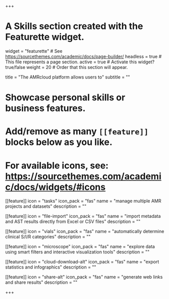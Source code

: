 +++
# A Skills section created with the Featurette widget.
widget = "featurette"  # See https://sourcethemes.com/academic/docs/page-builder/
headless = true  # This file represents a page section.
active = true  # Activate this widget? true/false
weight = 20  # Order that this section will appear.

title = "The AMRcloud platform allows users to"
subtitle = ""

# Showcase personal skills or business features.
# 
# Add/remove as many `[[feature]]` blocks below as you like.
# 
# For available icons, see: https://sourcethemes.com/academic/docs/widgets/#icons
  
[[feature]]
  icon = "tasks"
  icon_pack = "fas"
  name = "manage multiple AMR projects and datasets"
  description = ""  
  
[[feature]]
  icon = "file-import"
  icon_pack = "fas"
  name = "import metadata and AST results directly from Excel or CSV files"
  description = ""

[[feature]]
  icon = "vials"
  icon_pack = "fas"
  name = "automatically determine clinical S/I/R categories"
  description = ""

[[feature]]
  icon = "microscope"
  icon_pack = "fas"
  name = "explore data using smart filters and interactive visualization tools"
  description = ""  

[[feature]]
  icon = "cloud-download-alt"
  icon_pack = "fas"
  name = "export statistics and infographics"
  description = ""  

[[feature]]
  icon = "share-alt"
  icon_pack = "fas"
  name = "generate web links and share results"
  description = ""  

+++
